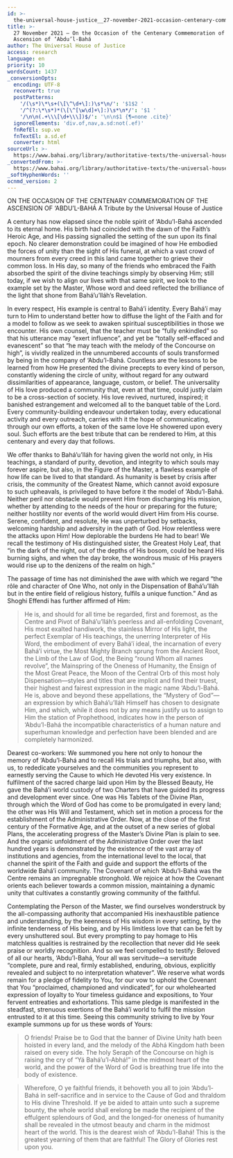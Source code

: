 ```yaml
---
id: >-
  the-universal-house-justice__27-november-2021-occasion-centenary-commemoration-ascension-abdul-baha__369101900__en
title: >-
  27 November 2021 – On the Occasion of the Centenary Commemoration of the
  Ascension of ‘Abdu’l-Bahá
author: The Universal House of Justice
access: research
language: en
priority: 10
wordsCount: 1437
_conversionOpts:
  encoding: UTF-8
  reconvert: true
  postPatterns:
    '/(\s*)\*\s+(\[\^\d+\]:)\s*\n/': '$1$2 '
    '/^(?:\*\s*)*(\[\^[\w\d]+\]:)\s*\n*/': '$1 '
    '/\n\n(.+\\\[\d+\\\])$/': '\n\n$1 {¶=none .cite}'
  ignoreElements: 'div.of,nav,a.sd:not(.ef)'
  fnRefEl: sup.ve
  fnTextEl: a.sd.ef
  converter: html
sourceUrl: >-
  https://www.bahai.org/library/authoritative-texts/the-universal-house-of-justice/messages/20211127_001/20211127_001.xhtml
_convertedFrom: >-
  https://www.bahai.org/library/authoritative-texts/the-universal-house-of-justice/messages/20211127_001/20211127_001.xhtml
_softHyphenWords: ''
ocnmd_version: 2
---
```

ON THE OCCASION OF THE CENTENARY COMMEMORATION OF THE ASCENSION OF ‘ABDU’L-BAHÁ
A Tribute by the Universal House of Justice

A century has now elapsed since the noble spirit of ‘Abdu’l-Bahá ascended to its eternal home. His birth had coincided with the dawn of the Faith’s Heroic Age, and His passing signalled the setting of the sun upon its final epoch. No clearer demonstration could be imagined of how He embodied the forces of unity than the sight of His funeral, at which a vast crowd of mourners from every creed in this land came together to grieve their common loss. In His day, so many of the friends who embraced the Faith absorbed the spirit of the divine teachings simply by observing Him; still today, if we wish to align our lives with that same spirit, we look to the example set by the Master, Whose word and deed reflected the brilliance of the light that shone from Bahá’u’lláh’s Revelation.

In every respect, His example is central to Bahá’í identity. Every Bahá’í may turn to Him to understand better how to diffuse the light of the Faith and for a model to follow as we seek to awaken spiritual susceptibilities in those we encounter. His own counsel, that the teacher must be “fully enkindled” so that his utterance may “exert influence”, and yet be “totally self-effaced and evanescent” so that “he may teach with the melody of the Concourse on high”, is vividly realized in the unnumbered accounts of souls transformed by being in the company of ‘Abdu’l-Bahá. Countless are the lessons to be learned from how He presented the divine precepts to every kind of person, constantly widening the circle of unity, without regard for any outward dissimilarities of appearance, language, custom, or belief. The universality of His love produced a community that, even at that time, could justly claim to be a cross-section of society. His love revived, nurtured, inspired; it banished estrangement and welcomed all to the banquet table of the Lord. Every community-building endeavour undertaken today, every educational activity and every outreach, carries with it the hope of communicating, through our own efforts, a token of the same love He showered upon every soul. Such efforts are the best tribute that can be rendered to Him, at this centenary and every day that follows.

We offer thanks to Bahá’u’lláh for having given the world not only, in His teachings, a standard of purity, devotion, and integrity to which souls may forever aspire, but also, in the Figure of the Master, a flawless example of how life can be lived to that standard. As humanity is beset by crisis after crisis, the community of the Greatest Name, which cannot avoid exposure to such upheavals, is privileged to have before it the model of ‘Abdu’l-Bahá. Neither peril nor obstacle would prevent Him from discharging His mission, whether by attending to the needs of the hour or preparing for the future; neither hostility nor events of the world would divert Him from His course. Serene, confident, and resolute, He was unperturbed by setbacks, welcoming hardship and adversity in the path of God. How relentless were the attacks upon Him! How deplorable the burdens He had to bear! We recall the testimony of His distinguished sister, the Greatest Holy Leaf, that “in the dark of the night, out of the depths of His bosom, could be heard His burning sighs, and when the day broke, the wondrous music of His prayers would rise up to the denizens of the realm on high.”

The passage of time has not diminished the awe with which we regard “the rôle and character of One Who, not only in the Dispensation of Bahá’u’lláh but in the entire field of religious history, fulfils a unique function.” And as Shoghi Effendi has further affirmed of Him:

> He is, and should for all time be regarded, first and foremost, as the Centre and Pivot of Bahá’u’lláh’s peerless and all-enfolding Covenant, His most exalted handiwork, the stainless Mirror of His light, the perfect Exemplar of His teachings, the unerring Interpreter of His Word, the embodiment of every Bahá’í ideal, the incarnation of every Bahá’í virtue, the Most Mighty Branch sprung from the Ancient Root, the Limb of the Law of God, the Being “round Whom all names revolve”, the Mainspring of the Oneness of Humanity, the Ensign of the Most Great Peace, the Moon of the Central Orb of this most holy Dispensation—styles and titles that are implicit and find their truest, their highest and fairest expression in the magic name ‘Abdu’l-Bahá. He is, above and beyond these appellations, the “Mystery of God”—an expression by which Bahá’u’lláh Himself has chosen to designate Him, and which, while it does not by any means justify us to assign to Him the station of Prophethood, indicates how in the person of ‘Abdu’l-Bahá the incompatible characteristics of a human nature and superhuman knowledge and perfection have been blended and are completely harmonized.

Dearest co-workers: We summoned you here not only to honour the memory of ‘Abdu’l-Bahá and to recall His trials and triumphs, but also, with us, to rededicate yourselves and the communities you represent to earnestly serving the Cause to which He devoted His very existence. In fulfilment of the sacred charge laid upon Him by the Blessed Beauty, He gave the Bahá’í world custody of two Charters that have guided its progress and development ever since. One was His Tablets of the Divine Plan, through which the Word of God has come to be promulgated in every land; the other was His Will and Testament, which set in motion a process for the establishment of the Administrative Order. Now, at the close of the first century of the Formative Age, and at the outset of a new series of global Plans, the accelerating progress of the Master’s Divine Plan is plain to see. And the organic unfoldment of the Administrative Order over the last hundred years is demonstrated by the existence of the vast array of institutions and agencies, from the international level to the local, that channel the spirit of the Faith and guide and support the efforts of the worldwide Bahá’í community. The Covenant of which ‘Abdu’l-Bahá was the Centre remains an impregnable stronghold. We rejoice at how the Covenant orients each believer towards a common mission, maintaining a dynamic unity that cultivates a constantly growing community of the faithful.

Contemplating the Person of the Master, we find ourselves wonderstruck by the all-compassing authority that accompanied His inexhaustible patience and understanding, by the keenness of His wisdom in every setting, by the infinite tenderness of His being, and by His limitless love that can be felt by every unshuttered soul. But every prompting to pay homage to His matchless qualities is restrained by the recollection that never did He seek praise or worldly recognition. And so we feel compelled to testify: Beloved of all our hearts, ‘Abdu’l-Bahá, Your all was servitude—a servitude “complete, pure and real, firmly established, enduring, obvious, explicitly revealed and subject to no interpretation whatever”. We reserve what words remain for a pledge of fidelity to You, for our vow to uphold the Covenant that You “proclaimed, championed and vindicated”, for our wholehearted expression of loyalty to Your timeless guidance and expositions, to Your fervent entreaties and exhortations. This same pledge is manifested in the steadfast, strenuous exertions of the Bahá’í world to fulfil the mission entrusted to it at this time. Seeing this community striving to live by Your example summons up for us these words of Yours:

> O friends! Praise be to God that the banner of Divine Unity hath been hoisted in every land, and the melody of the Abhá Kingdom hath been raised on every side. The holy Seraph of the Concourse on high is raising the cry of “Yá Bahá’u’l-Abhá!” in the midmost heart of the world, and the power of the Word of God is breathing true life into the body of existence.

> Wherefore, O ye faithful friends, it behoveth you all to join ‘Abdu’l-Bahá in self-sacrifice and in service to the Cause of God and thraldom to His divine Threshold. If ye be aided to attain unto such a supreme bounty, the whole world shall erelong be made the recipient of the effulgent splendours of God, and the longed-for oneness of humanity shall be revealed in the utmost beauty and charm in the midmost heart of the world. This is the dearest wish of ‘Abdu’l-Bahá! This is the greatest yearning of them that are faithful! The Glory of Glories rest upon you.
